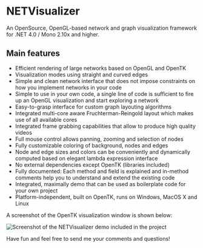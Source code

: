 NETVisualizer
===

An OpenSource, OpenGL-based network and graph visualization framework for .NET 4.0 / Mono 2.10x and higher.

Main features
---

- Efficient rendering of large networks based on OpenGL and OpenTK
- Visualization modes using straight and curved edges
- Simple and clean network interface that does not impose constraints on how you implement networks in your code
- Simple to use in your own code, a single line of code is sufficient to fire up an OpenGL visualization and start exploring a network
- Easy-to-grasp interface for custom graph layouting algorithms
- Integrated multi-core aware Fruchterman-Reingold layout which makes use of all available cores
- Integrated frame grabbing capabilities that allow to produce high quality videos
- Full mouse control allows panning, zooming and selection of nodes
- Fully customizable coloring of background, nodes and edges 
- Node and edge sizes and colors can be conveniently and dynamically computed based on elegant lambda expression interface
- No external dependencies except OpenTK (libraries included) 
- Fully documented: Each method and field is explained and in-method comments help you to understand and extend the existing code
- Integrated, maximally demo that can be used as boilerplate code for your own project
- Platform-independent, built on OpenTK, runs on Windows, MacOS X and Linux

A screenshot of the OpenTK visualization window is shown below:

![Screenshot of the NETVisualizer demo included in the project](https://dl.dropbox.com/u/10482894/Screenshot_NetVisualizer.png)

Have fun and feel free to send me your comments and questions!
